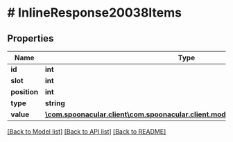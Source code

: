 # # InlineResponse20038Items

## Properties

Name | Type | Description | Notes
------------ | ------------- | ------------- | -------------
**id** | **int** |  | 
**slot** | **int** |  | 
**position** | **int** |  | 
**type** | **string** |  | 
**value** | [**\com.spoonacular.client\com.spoonacular.client.model\InlineResponse20038Value**](InlineResponse20038Value.md) |  | [optional] 

[[Back to Model list]](../../README.md#documentation-for-models) [[Back to API list]](../../README.md#documentation-for-api-endpoints) [[Back to README]](../../README.md)


